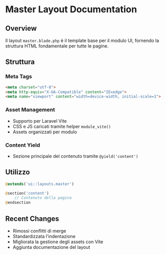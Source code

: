 # Master Layout Documentation

## Overview
Il layout `master.blade.php` è il template base per il modulo UI, fornendo la struttura HTML fondamentale per tutte le pagine.

## Struttura

### Meta Tags
```html
<meta charset="utf-8">
<meta http-equiv="X-UA-Compatible" content="IE=edge">
<meta name="viewport" content="width=device-width, initial-scale=1">
```

### Asset Management
- Supporto per Laravel Vite
- CSS e JS caricati tramite helper `module_vite()`
- Assets organizzati per modulo

### Content Yield
- Sezione principale del contenuto tramite `@yield('content')`

## Utilizzo
```php
@extends('ui::layouts.master')

@section('content')
    // Contenuto della pagina
@endsection
```

## Recent Changes
- Rimossi conflitti di merge
- Standardizzata l'indentazione
- Migliorata la gestione degli assets con Vite
- Aggiunta documentazione del layout 